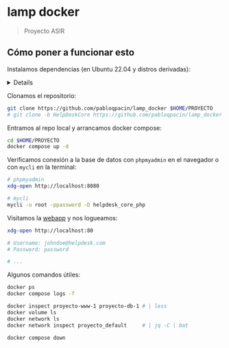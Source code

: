 # lamp docker

> Proyecto ASIR


## Cómo poner a funcionar esto

Instalamos dependencias (en Ubuntu 22.04 y distros derivadas):

<!-- Raspberry Pi -->

<details>

> Esto lo automatizaremos con scripts

```bash
# Instalamos docker -- https://docs.docker.com/engine/install/ubuntu/
    # Add Docker's official GPG key:
sudo apt-get update
sudo apt-get install ca-certificates curl
sudo install -m 0755 -d /etc/apt/keyrings
sudo curl -fsSL https://download.docker.com/linux/ubuntu/gpg -o /etc/apt/keyrings/docker.asc
sudo chmod a+r /etc/apt/keyrings/docker.asc

    # Add the repository to Apt sources:
echo \
  "deb [arch=$(dpkg --print-architecture) signed-by=/etc/apt/keyrings/docker.asc] https://download.docker.com/linux/ubuntu \
  $(. /etc/os-release && echo "$VERSION_CODENAME") stable" | \
  sudo tee /etc/apt/sources.list.d/docker.list > /dev/null
sudo apt-get update

sudo apt-get install docker-ce docker-ce-cli containerd.io docker-buildx-plugin docker-compose-plugin

# Instalamos otras dependencias
sudo apt-get install git    # grc jq mycli
```

</details>


Clonamos el repositorio:

```bash
git clone https://github.com/pabloqpacin/lamp_docker $HOME/PROYECTO
# git clone -b HelpDeskCore https://github.com/pabloqpacin/lamp_docker $HOME/PROYECTO
```

Entramos al repo local y arrancamos docker compose:

```bash
cd $HOME/PROYECTO
docker compose up -d
```

Verificamos conexión a la base de datos con `phpmyadmin` en el navegador o con `mycli` en la terminal:

```bash
# phpmyadmin
xdg-open http://localhost:8080

# mycli
mycli -u root -ppassword -D helpdesk_core_php
```

Visitamos la [webapp](https://www.synchlabcoding.com/2023/06/helpdesk-system-with-jquery-php-mysql.html) y nos logueamos:

```bash
xdg-open http://localhost:80

# Username: johndoe@helpdesk.com
# Password: password

# ...
```


Algunos comandos útiles:

```bash
docker ps
docker compose logs -f

docker inspect proyecto-www-1 proyecto-db-1 # | less
docker volume ls
docker network ls
docker network inspect proyecto_default     # | jq -C | bat

docker compose down
```
